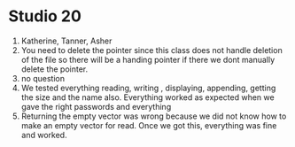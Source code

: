 # Studio 20
1. Katherine, Tanner, Asher
2. You need to delete the pointer since this class does not handle deletion of the file so there will be a handing pointer if there we dont manually delete the pointer.
3. no question
4. We tested everything reading, writing , displaying, appending, getting the size and the name also. Everything worked as expected when we gave the right passwords and everything
5. Returning the empty vector was wrong because we did not know how to make an empty vector for read. Once we got this, everything was fine and worked.